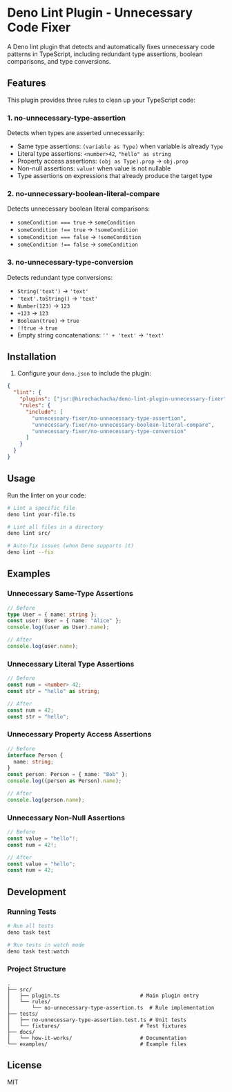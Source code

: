 # Deno Lint Plugin - Unnecessary Code Fixer

A Deno lint plugin that detects and automatically fixes unnecessary code
patterns in TypeScript, including redundant type assertions, boolean
comparisons, and type conversions.

## Features

This plugin provides three rules to clean up your TypeScript code:

### 1. **no-unnecessary-type-assertion**

Detects when types are asserted unnecessarily:

- Same type assertions: `(variable as Type)` when variable is already `Type`
- Literal type assertions: `<number>42`, `"hello" as string`
- Property access assertions: `(obj as Type).prop` → `obj.prop`
- Non-null assertions: `value!` when value is not nullable
- Type assertions on expressions that already produce the target type

### 2. **no-unnecessary-boolean-literal-compare**

Detects unnecessary boolean literal comparisons:

- `someCondition === true` → `someCondition`
- `someCondition !== true` → `!someCondition`
- `someCondition === false` → `!someCondition`
- `someCondition !== false` → `someCondition`

### 3. **no-unnecessary-type-conversion**

Detects redundant type conversions:

- `String('text')` → `'text'`
- `'text'.toString()` → `'text'`
- `Number(123)` → `123`
- `+123` → `123`
- `Boolean(true)` → `true`
- `!!true` → `true`
- Empty string concatenations: `'' + 'text'` → `'text'`

## Installation

1. Configure your `deno.json` to include the plugin:

```json
{
  "lint": {
    "plugins": ["jsr:@hirochachacha/deno-lint-plugin-unnecessary-fixer"],
    "rules": {
      "include": [
        "unnecessary-fixer/no-unnecessary-type-assertion",
        "unnecessary-fixer/no-unnecessary-boolean-literal-compare",
        "unnecessary-fixer/no-unnecessary-type-conversion"
      ]
    }
  }
}
```

## Usage

Run the linter on your code:

```bash
# Lint a specific file
deno lint your-file.ts

# Lint all files in a directory
deno lint src/

# Auto-fix issues (when Deno supports it)
deno lint --fix
```

## Examples

### Unnecessary Same-Type Assertions

```typescript
// Before
type User = { name: string };
const user: User = { name: "Alice" };
console.log((user as User).name);

// After
console.log(user.name);
```

### Unnecessary Literal Type Assertions

```typescript
// Before
const num = <number> 42;
const str = "hello" as string;

// After
const num = 42;
const str = "hello";
```

### Unnecessary Property Access Assertions

```typescript
// Before
interface Person {
  name: string;
}
const person: Person = { name: "Bob" };
console.log((person as Person).name);

// After
console.log(person.name);
```

### Unnecessary Non-Null Assertions

```typescript
// Before
const value = "hello"!;
const num = 42!;

// After
const value = "hello";
const num = 42;
```

## Development

### Running Tests

```bash
# Run all tests
deno task test

# Run tests in watch mode
deno task test:watch
```

### Project Structure

```
.
├── src/
│   ├── plugin.ts                          # Main plugin entry
│   └── rules/
│       └── no-unnecessary-type-assertion.ts  # Rule implementation
├── tests/
│   ├── no-unnecessary-type-assertion.test.ts # Unit tests
│   └── fixtures/                          # Test fixtures
├── docs/
│   └── how-it-works/                      # Documentation
└── examples/                              # Example files
```

## License

MIT
